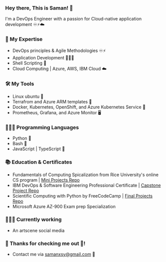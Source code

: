 ### Hey there, This is Saman! 👋
I'm a DevOps Engineer with a passion for Cloud-native application development ♾⚡️☁️

### 🧰 My Expertise
- DevOps principles & Agile Methodologies ♾⚡️
- Application Development 👨🏻‍💻
- Shell Scripting 🐚
- Cloud Computing | Azure, AWS, IBM Cloud ☁️

### 🛠 My Tools
- Linux ubuntu 🐧
- Terrafrom and Azure ARM templates 📝
- Docker, Kubernetes, OpenShift, and Azure Kubernetes Service 🚢
- Prometheus, Grafana, and Azure Monitor 🖥

### 👨🏻‍💻 Programming Languages
- Python 🐍
- Bash 🐧
- JavaScript | TypeScript 💠

### 📚 Education & Certificates 
- Fundamentals of Computing Spicalization from Rice University's online CS program | [Mini Projects Repo](https://github.com/samanxsy/Rice-university-mini-projects)
- IBM DevOps & Software Engineering Professional Certificate | [Capstone Project Repo](https://github.com/samanxsy/devops-capstone-project)
- Scientific Computing with Python by FreeCodeCamp | [Final Projects Repo](https://github.com/samanxsy/fcc-scientific-computing-w-python)
- Microsoft Azure AZ-900 Exam prep Specialization

### 👨🏻‍💻 Currently working
- An artscene social media

### 👀 Thanks for checking me out 👀!
- Contact me via samanxsy@gmail.com 📧
